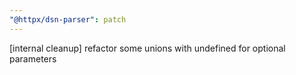 ```yaml
---
"@httpx/dsn-parser": patch
---
```


[internal cleanup] refactor some unions with undefined for optional parameters
